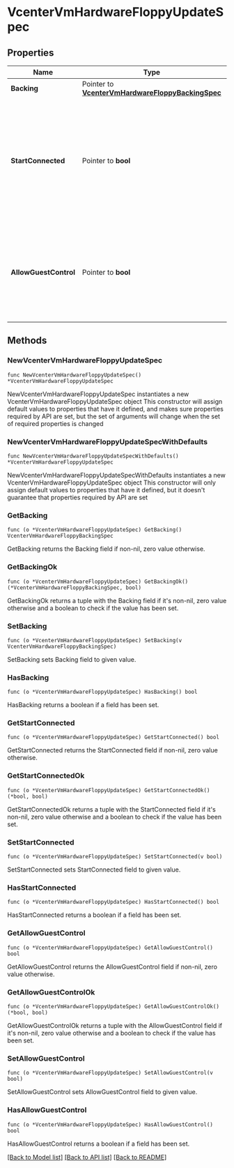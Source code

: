 # VcenterVmHardwareFloppyUpdateSpec

## Properties

Name | Type | Description | Notes
------------ | ------------- | ------------- | -------------
**Backing** | Pointer to [**VcenterVmHardwareFloppyBackingSpec**](VcenterVmHardwareFloppyBackingSpec.md) |  | [optional] 
**StartConnected** | Pointer to **bool** | Flag indicating whether the virtual device should be connected whenever the virtual machine is powered on. If unset, the value is unchanged. | [optional] 
**AllowGuestControl** | Pointer to **bool** | Flag indicating whether the guest can connect and disconnect the device. If unset, the value is unchanged. | [optional] 

## Methods

### NewVcenterVmHardwareFloppyUpdateSpec

`func NewVcenterVmHardwareFloppyUpdateSpec() *VcenterVmHardwareFloppyUpdateSpec`

NewVcenterVmHardwareFloppyUpdateSpec instantiates a new VcenterVmHardwareFloppyUpdateSpec object
This constructor will assign default values to properties that have it defined,
and makes sure properties required by API are set, but the set of arguments
will change when the set of required properties is changed

### NewVcenterVmHardwareFloppyUpdateSpecWithDefaults

`func NewVcenterVmHardwareFloppyUpdateSpecWithDefaults() *VcenterVmHardwareFloppyUpdateSpec`

NewVcenterVmHardwareFloppyUpdateSpecWithDefaults instantiates a new VcenterVmHardwareFloppyUpdateSpec object
This constructor will only assign default values to properties that have it defined,
but it doesn't guarantee that properties required by API are set

### GetBacking

`func (o *VcenterVmHardwareFloppyUpdateSpec) GetBacking() VcenterVmHardwareFloppyBackingSpec`

GetBacking returns the Backing field if non-nil, zero value otherwise.

### GetBackingOk

`func (o *VcenterVmHardwareFloppyUpdateSpec) GetBackingOk() (*VcenterVmHardwareFloppyBackingSpec, bool)`

GetBackingOk returns a tuple with the Backing field if it's non-nil, zero value otherwise
and a boolean to check if the value has been set.

### SetBacking

`func (o *VcenterVmHardwareFloppyUpdateSpec) SetBacking(v VcenterVmHardwareFloppyBackingSpec)`

SetBacking sets Backing field to given value.

### HasBacking

`func (o *VcenterVmHardwareFloppyUpdateSpec) HasBacking() bool`

HasBacking returns a boolean if a field has been set.

### GetStartConnected

`func (o *VcenterVmHardwareFloppyUpdateSpec) GetStartConnected() bool`

GetStartConnected returns the StartConnected field if non-nil, zero value otherwise.

### GetStartConnectedOk

`func (o *VcenterVmHardwareFloppyUpdateSpec) GetStartConnectedOk() (*bool, bool)`

GetStartConnectedOk returns a tuple with the StartConnected field if it's non-nil, zero value otherwise
and a boolean to check if the value has been set.

### SetStartConnected

`func (o *VcenterVmHardwareFloppyUpdateSpec) SetStartConnected(v bool)`

SetStartConnected sets StartConnected field to given value.

### HasStartConnected

`func (o *VcenterVmHardwareFloppyUpdateSpec) HasStartConnected() bool`

HasStartConnected returns a boolean if a field has been set.

### GetAllowGuestControl

`func (o *VcenterVmHardwareFloppyUpdateSpec) GetAllowGuestControl() bool`

GetAllowGuestControl returns the AllowGuestControl field if non-nil, zero value otherwise.

### GetAllowGuestControlOk

`func (o *VcenterVmHardwareFloppyUpdateSpec) GetAllowGuestControlOk() (*bool, bool)`

GetAllowGuestControlOk returns a tuple with the AllowGuestControl field if it's non-nil, zero value otherwise
and a boolean to check if the value has been set.

### SetAllowGuestControl

`func (o *VcenterVmHardwareFloppyUpdateSpec) SetAllowGuestControl(v bool)`

SetAllowGuestControl sets AllowGuestControl field to given value.

### HasAllowGuestControl

`func (o *VcenterVmHardwareFloppyUpdateSpec) HasAllowGuestControl() bool`

HasAllowGuestControl returns a boolean if a field has been set.


[[Back to Model list]](../README.md#documentation-for-models) [[Back to API list]](../README.md#documentation-for-api-endpoints) [[Back to README]](../README.md)


